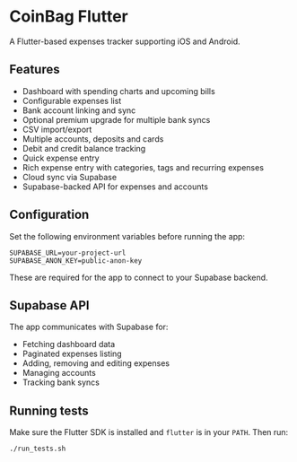 # CoinBag Flutter

A Flutter-based expenses tracker supporting iOS and Android.

## Features
- Dashboard with spending charts and upcoming bills
- Configurable expenses list
- Bank account linking and sync
- Optional premium upgrade for multiple bank syncs
- CSV import/export
- Multiple accounts, deposits and cards
- Debit and credit balance tracking
- Quick expense entry
- Rich expense entry with categories, tags and recurring expenses
- Cloud sync via Supabase
- Supabase-backed API for expenses and accounts

## Configuration

Set the following environment variables before running the app:

```
SUPABASE_URL=your-project-url
SUPABASE_ANON_KEY=public-anon-key
```

These are required for the app to connect to your Supabase backend.

## Supabase API

The app communicates with Supabase for:

- Fetching dashboard data
- Paginated expenses listing
- Adding, removing and editing expenses
- Managing accounts
- Tracking bank syncs

## Running tests

Make sure the Flutter SDK is installed and `flutter` is in your `PATH`. Then run:

```bash
./run_tests.sh
```
